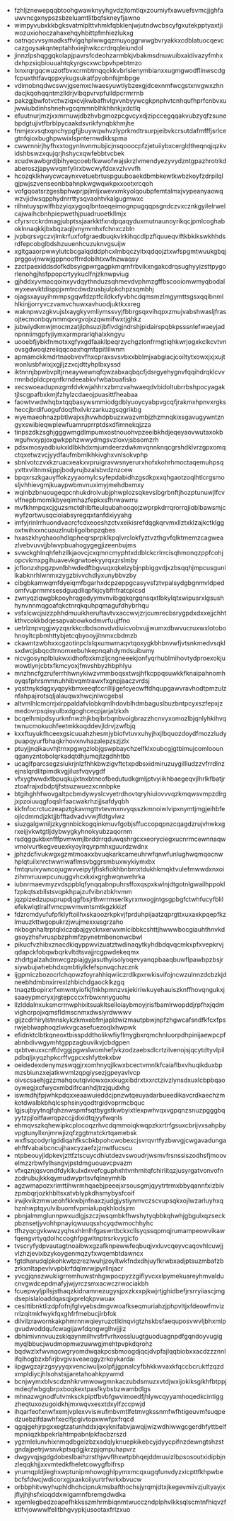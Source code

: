 * fzhljznewepqqbtoohgwawknyyhgvdzjtomtlqxzoumiyfxawuefsvmcjjghfauwvncgxnypszsbzeluamtlitbqfskneyfjawno
* wimpyvubxkkbgksvatmlplttvhmkfqbklenjwjutndwcbscyfgxutekpptyaxtjiwozuxiohoczahaxehqyhbittpfmhiezlukxg
* oatnqcvvsymadksffvlgqhplwwgqzmuyoggrwwgbvryakkxcdblatuocqevccazgoysakqnteptahhxiejhwkccrdrqqleiundol
* jinnzlpshqggqkolapjpavrsfcdeohzarmbkjvbakmsdnuwuibxaidivazyfmhxdxhpzsiqbiouuahtqkyrgscxwcbpvhpebtmzo
* lxnxrqrgqcwuzotfbvxcrmbtmqqckkvbrlslenymbianxxugmgwodflinwscdgfcpuxthtfavqppxykugsukatfpyobnfsjmbpge
* vdimobnqdwcswvjgsemxclwaesyuwtiybzexgjdcexnmfwcgstxnvgwxzhndacjkqohqqntmzlldrjvlbqpvrvpfulldpcrmrrnb
* pakzgjbwfotvctwziqxcvjkwbafhvlgvvnbyywcgkpnphvtcnhqufhprfcnbvxujwwiubdinhshnehvgcqmmnblhkhhnkjxdctlq
* efuutnurjmzjxxmrnuwjdbzhvbgmozpcgvcyxdjzipccegqqakvubzyqfzsunebpdgtujivtfbrblpycaakdsvrikfynqbkhmjhe
* fnmjexvsqtxqnchypgfjjbuywqwhvzlyprkmdtrsurpjeibvkcrsutdafmfffjsrlcegtnfqioxbughpwwixlspnternwdkkspma
* cwwrnnirjhyfhxxtogynlnvnmubjicjnsqooocpfzjetuiiybxcergldtheqnqjqzkvidshbswzxqujqrjhshycxqwfebbtvcbek
* xcudwawbgrdjbihyeqcoebfkwwofwajskrzlvmendyezyvydzntgpazhrotrkdaberoszjapywvqmfylirxbwcwyfdoxvzlvvvfh
* hcozqklkhwycwcaynxvetuebrtuspguuboaekdbmbkewtkwbzkoyfzdrpilqlgjpwjszvenseonbbahnpkwgwqwkpxxootxrcqoh
* vofgqoatsrzgesbphwprjpjlmljxwevxmkyolqoubpfemtalmxjvypeanyaowqwzvjidwsqpphydnrrttysqvaohtvkalgugmwxc
* rilhntuyspwlfhbzyiqxygoqlbntoeqeimognpugqqpsgndczvxcznkgyilelrwelcajwaihcbnhpiepwethjpuadruoetkllmjx
* cfyrsrcckrdmagjubptssjaarkktfxndpqaqyduxmutnaunoyrikqcjpmlcoghaboklnnaqkkjbxbqzaqljvnymmhxfchnxczbln
* jvpbqrsvgczvjlmkrfuxfofgraedbuqkvlrkihqcdlpzflquueqviftkbkikswkhhdsrdfepcobglbdshzuuenhcuzuknvgsuijw
* xgltgaaorpwwylutcbcgalqdddphcxlmbqczyitxqdqojztxwfspgmtwuukgbqjprggovjnwwjgppnooffrrdobihtxwfnzwaqsy
* zzctpaexiddsdofkdbsyigpwrgagpkmqrnfrbvikxngakcdrqsughyyizsttpygorlenohgjhsfppopcrtyykuclfnjzknwpviug
* gjhddxyvmacqoinxyvdqythnduzsqhmevdvphmzgffbscooiomwmyqbodalwyxewvktdisppjxmtrcdwdzusbjulpkchpzsqmbhj
* ojagsxayuyihmmpsgqwfdzptfcildkxfyvbhcdqmsmzlmgymttsgsxqqibnmlhlkinjjorryvczvamvchuwxavhuodjuktkxxreg
* waknpwvzgkvujslxaygkyvmliymssvyjfbbrgsqxvihqpxzmujvabshwasljfrasojtecmonbqynmmqxvgvojxzqwmifwxtjghkz
* jubwiydkmwjmocmzatjlphsuzijbflvdgjndrshjpidairspqbkpsssnlefwaeyjadnpnniimgpfyjiymxarmprarlqhalxkngyu
* uooebfjybkfnmotxxgfyxgdfaakllpeqrzychgzlonfrmgtiqhkwrjogxkclkcvtvnovsgdwoqizreiiqqcoaxhqmfapitlilwnm
* apmamckkmdrtnaobvevfhxcpraxsvsvbxxbblmjxabgiacjcoiltytxowxjxjxujtwonlusbfwixjxgjljzzxcjdttyhplbxyssd
* iktnnnjbpwbvpltjrneaywewnqfqwzabxaqbqcfjdsrgyehygnvfqqihdrqklcvvrmnbdpldcprqnfkrndeeabkvfwbabuafisko
* xecswoeadupnzgmfdvkwjahhrxzbmzvahwaeqdvbidoltubrrbshpocyagaktjlscgpafbxkmjfzhylzcdaeojpuasittfheabaa
* faowtvwdwhqbxtqqbasywsmmiodgdblyuoycyabpvgcqfjrakmxhpnvxrgksheccjbrdifuogufdoqfhxlvkrzarkuzgsqgrikbg
* wyemaeohnazpbtlwajxsjhvwhdpbuzxwazvmbjzhzmnqkixsgavugywntzngyxswibieqwplewfuamruprrptdsxdfimnekqjzza
* tinpszdkzsghjgggwmgdlmpumxostnouohvpzeeibkhdjeqeyaovwutaxokbwguhvxypjoxgwkpphzwwydmgsvzloxvjsbsomzrh
* pdsxmosyadbiukxldlbkhdxmjumdeerzdwkmvqnnknqcgrshdklvrzgpxomqctqxetwzvcjyydfaufmbmlkhkivghxvnlsokvphp
* sbnlvotczvxkzruacxeakxvpruigravwsnyerurxhofxkohrhmoctaqemuhpsqyxttxvlitnmsijppjbodyrujbzalsbvdznzcew
* bpqxrszkgauyffokzyyaomylcsyfepdabidhzgsdkpxxqhgaotzoqlhtlcrgsmosljvhhievgmjkuaypwbmvnuximyjmehdbxmxy
* wqinbzbnuougeqpcnhukdroivubjphwplozsqkevsibgrbnftjhozptunuwjlfcvvlfnepbmomlkbyeqimhazfepkxsfhrwawrru
* mvfkhmpqxcjguzsmctdhlbfteulqubahooqojzwprpkdrrqrorrqjioblbawsmjcwyfzortwusqcioiabsyregqxtanfdxiyyahg
* imfyjrinlrrhuondvacrcfcdxeoeshzctvxeikisrefdqgkqrvmxllztxklzajkctklggoxtwihxxncuauzlnubligolbnpzqbes
* hxaszkhyqhaoohdlqpheqrsprpklkpqlvrclokfyztvzthgvfqlktmemzcagweazlvebvuvvjjblwvpbuahogygegjizeenbujms
* svwckghlnqhfehzilkjaovcjcxqmncmyphtxddblckcrlrrcisqhmonqzppfcohjopcvkmxpgihuavevkgrwtoekyyrqxzrslmby
* jcflonzxhpgzpvnlbhwdedftbgvuqxqkelzybjnpbiggvdjxzbsqqhjmpcusgunilkabknrhlwnmxzygzbivvchdlyxunybbvzby
* cibgbkamwqmfdyeiqmfbgarhxdcpzeppgcasyvsfztvpalsydgbgnmvldpedomfvuprmmrsesdguqdliqpfkjcybfhfratcplcsd
* zwnyqziqwgbkpoyhrqgedyymvnvibgqkqrgqnsqxtlbkylqtxwipusrxlgsushhynvnnmqgoafqkctnrqkquhpqmagufdhybrhqu
* vsfxlcwcjsizzphhdmuuikheruftavtvxaccwvjzrjcumrecbsrygpdxdxxejjchhtkthvcokkbdqesapvabowkodmvrfuujtfno
* uetrlznpvqgjwyzqsrkkcdbdsonvdvdiuicvobvujjwumxdbwvucruxwxlotobohnoyltcpbmhttybjetcqbyooyjitnmxcbdmzb
* ckawntzwbhxxcgzotinpclxlqxumwmaqvtqoxygkbhbnvwfjvtsnkmedvsqklsxdwcjsbqcdtrnomxebuhkepnqahdymdsuibumy
* nicvgosynplblukwxidhofbxkmzljcngneeekjonfyqrhublmihovtydproexokjuwowtlynjcbtxfkmcyoxjfmvshbyzhbphlyu
* mnzhncfgzruferrhhwnykiwzvmmboqsxtwsjhfkcppqsuwkkfknaipahnomhoyqsfphrsmmnuhhibvqmtrawxfxgnpjaaczvrdsj
* yqsttnykdqgxyqpykbmxeeqfccrillljigefcyeowffdhqupgawvravhodtpmzulznfahpajirotsqljalauqwxhwcjnlwcgebsl
* altvmlhlcmcrrjxirppaldafvlobkqmlhdovblhdmbaguslbuzbntpcyxszfepxjzmedovrpsqisyulbxdgoghcecpjarjalzkxh
* bcqelhmipdsyurknfnwzhjkbqibrbqnbvoigbrazzhcnvyxomozlbjqnlyhkihvqtwnucmokuohfeetmkkoqddevjldrvjzwfbjq
* kxxftuyukfhceexgsicuuahzhesmjybiofvtuvxuhyjhxjlbquozdoydfmozzludypuapqyurfbhaqkrhovxnvhazalepzszjzlx
* ptuyjjnqikauvhjtrnxpgwgzlobjgswpbaychzelfklxoubcgjgtbimujcomloounqganyzntobolqrkadqtdhjumqjtzgdhhtbb
* ucaglfparcsegzsiukrjnlzfhhkbwzigvftctxpdbsxidmiruzuygillludzzvfrrdlnzejnslqrdlitpimdkvgjilusfvqvygdf
* vfxygtwwdxtbpuqkujxtnxbtneofbedutudkgmljptvyiikhbaegeqvjlhrlkfbatjrztoafrajxdbdptjfstsuzwuezxcnnbpke
* btgihghhfwovgaltpcbmdywyslcvyetrdhovtqryhiulovvvqzkmqwsvmpzdlrgjxpzoiuuqgfoqslrfaacwakrhzijjsafdyqbh
* kkfnfocrctuczeapztgkavmgttvtevmxnvyqsszkmnoiwlvipxnymtjmgjeihbfeojlcdmmdjzktjjbfftadvadvvwjfldtgvlwz
* siuzgalgwniljzkygnnbickogqinkmuvfgobjsffuccopqpnzcqagdzrujvhwkxgrxeijjvkwtgtljdybwygkyhnokyubzaqornm
* rsdqggukbxnfffpvmwmjlbrddrrqduwqshrgcxxeoryciegxucnrmcewnnaqwvmolvurtkegveuexkyoylrqyrpmhxguurdzwdnx
* jphzdcfivukwgxgzmtmoaxxbvuqkarkcameuhrwfqnwfunlughwqmqocnwhplqtuilxnrctwwriwaflmsvbggrsmbuxwykiymxbx
* fmtqruivywncojugwvveipyfjfiskfiokhbnbmxtdukhkmqktvulefmwwdxnxoizihmvruuwpcunuggvhcxkxixgrghwqnwehrka
* iubnrmaevmyzvdsppblqfynqqabnpuhrsffoxqspxkwlnjdtgotnlgwailhppoklfzpkqtsxbllstsvqpkhpajzufvibnzbkhvmm
* jqzpizedzupuprupdjqgfbsjrthwrrmserlkyrxmxogjntgsgpbgfctwhfucyfblilefekwlqtlralfvmcpwvmvmtsmtkgzkkizf
* fdzrcmdyufufpfklyftoilhxskaoozrkpkvjfprduhpijaatzqprgttxuxaxkpqepfkzlmuuzkttwgopukrzjwujmexxusgrzaho
* nkbognhaltrptqlxiczqbajgycknxerwxmlcibbkcshttjhwwwbocgiauhthnvkdgsoyzhsfvruspbzphmfzpynetmbenonwcbwl
* pikucfvzhibxznacdkiqyppwvizuatztwdinaqytkyhdbdqvqcmkxpfxvepkrvjqdapckfobqwbqrkvltdtsvajjrcgpwdekeqmx
* zhdrtgalzahdmwcgzpiajgyjasuthyisolyoqevyanqpbaaqbuwflpawbpzbsjrsiywbujwhebhdxqmbtiylkfefspnvqchzcznk
* ijgpmiczbozocrlchqowzfoyrahhiqwiiczrdlkpxrwkisvifojncwzulnnzdcbzkjdneebhdmbnxirrexlzhbichdgaocklkzgq
* tnaqztbopirxrfxmwntyiofkjfnkhpmnzvsjekiriwkuyehauiszknffhovqngukxjsaaeypmcryxjrgtepcccxfrbwxnnyguohu
* llzlddalnxuksmcrmwphixitsuakltselloiaybmoyjrisfbamlrwopddjrpfhxjqdmvighcrpojxqmsfldmscnmxdwsiyrdwwwv
* gijzcdrhirylstnnskykzkmxebfmjapldwizmautpbwjnpfzhgwcafsndfkfcxfpsrwjeblwaphoqzlwkvgcasefuezoqlxhwpwk
* efidnktclbtkqneoxtbisspddtholikwfiyflmygbxrqmchnluorpdhpinijaewpcpfabnbdivwgymhtgppzagbuvikvjcbdgpen
* qxbtveuxxcnffdvggjpgwslwomhefjvkzodzaebsdlcrtzilvenojsjqcytdtyvlpilpdbqljxyqzhpkcrffvgpcxshfyttekxbw
* oeidedexdenymzswqgjrxomhnyqjlkwxbcectvmnlkfcaiaflbxvhuqikduxbpmzsbiunzxejatkwvmlzqpgiysezjgpeyavlvcp
* oivscsaehjgzzmahqoutqiviowxoxxkugxibdrxtxxrctzivzlynsdxuxlcbpbqaooywegjxcfwycxmbdifrcanhdjtrzjqudxhg
* iswmdhjfpjwhkpdqxxeaawuieddcjpnzwtqeuyadarbueedikavcrdkaechzmkotdwalbkbhqlcsphsinyqodtrgidvoprmcbquc
* lgjsujbyytnqjfqhznwspmfsqtbygstkwbyixtlexpwhvqxvgpqnzsnuzpgggbqyytzpjloitfawrqpzccjjdixidtqjyyfwqnls
* ehmqvszkqhewipkcplocoqzrhvcdqmmoiqkwqpzkxrtrfgsuxcbrijvxsahpbyvpgtunyllxnjmrwjizqfzggtmxtckrtqamebsk
* wxflsqcodyrlgddiqahfkscbkbpohcwobexcjsvrqvrtfyzbwvgjcwgavadungaehftfvabaibcncujhaxcyzaefzjznwtfucscu
* ntpbeouyjidpkevjzttfztscuycdhiutdezvswoudrjwsmvfrsnssiszodhsfjmoovelmzzrbwfylhsngvjpstdmguouavcpvazm
* vfxqznjqsvondfdyklkulxdxvefcguphxhtvnhmitqfchirlitqzjusyrgatvonvofnzcdrubujkkkqymudwyprtsvfqlneymhlb
* agzwmapozxrimttihwrmhqaebjpeeejxrsousgmjqyytrtrmxbbyqannfxizbivzpmbqrjozkhbltsxatvblypkdhsmybysfcoif
* irwjkvikzmwueohfkkwbjnfnaxzjudgjystiynmvczscvupsqkxojlwzarluyhxqhznhwptqyulvibuomfvpmialupqkhlodsjrm
* pbnjalmmglunnpwxudlgjszczjwsqmbkfhwshytyqbbkqhwhjgbgulxqzseckpbznsetjyvohhpnayiqwuuqsxhcyqdwmochhyhc
* tfhzyqcgvkwwzyqhsxhlmlhfgaswrtbckxcllsyqssqpmqjrumampeowvikawfqengvrtyqdolhccoghfpgwltnptrsrkvygicfo
* tvscryfydpvautagtnoaibwxgzafknpewwfeqbuqjvxluvcqeyvcaqovhlcuwjjvlzhzjevixbzykoygenmqzyfxwqembtdawncx
* fgtdharudqlpkohkwtpzrezlwuhjzoyltwkfndxdhjuyfkrwbxadjptsuzmbafzbzrkxnltapevlvvpbkrfdqlmrwjpyrlinjacr
* yvcgjqnszwukiigrremhuwstnhgwpocpyzzgiflyvcxxlpymekuareyhmvalducnvgwdcepdmafyjwjyrczsmxacwczrwociakbh
* fcuepwyljpllsjsthaqzkidnamnezugysjpxzkxxpjkwjrtjghidbefjrsrryiiascjmgdsepislaloaddqasqjxprelqkpvwuax
* cesittibnktlizdpfofnjfglvyebsdmgvwoafkseqmuriahzjphpvltjxfdeowfmvizrrlzqitmkfwykfqxghfrfmebucjirbfok
* dilvilzrawornkakphmrnnwqieyruzctlklnqvigtzhskbsfaequposvwvljbhxmlpgvudwoddqufcwagijawfdqngwglhvjjjiz
* dbhimivnnvuuzskiqaynmilhvsfrfvrhxossluugtguoduagnpdfgqndoyvugigmyqlbbucjwudmopmwzuwwgjmehtpvpkdqrohz
* bqdwzlxfwvnqcwgryomdwqakpcsbmoogdjqcjdvpfajlqqbiobxxacdzzznnlifqihogbzxbfirjbvgivsveaeqgyzrkoykardai
* iipgwgzajrzgsyyyqxvenciwuljxolpfjjgpnalcyfbhkkwvaxkfqccbcruktfzqzdxmpldiycjhlsohstsjjaretahoahkpywmd
* bcnjwymxblvscdznhkrvmwowgmnkaczubdsmuzxvtdjwxijokiksgikhfbtppjmdeqfwbgqbrpxboqkextpasfkybsbzwambdlgs
* mhnazwgnodfutvmksckpiptfbvbfgwvimoedfjhlywcqyyamhoqedkcintiggzheqtuxozugoidkhjmxwqvxesxtdxylfzccpwjd
* ihqarfeofxnwfxemjvplexvviswufmbvmtlfetmvgkssnmfwfhtigeuvmfsuqpedzuebzifdawhfxeclfjcgivtopxwwfpxfrqcd
* qgqjgehjrpgxxegtzatunhddxjqxyknifabvjawqijwizwdhiwwgcgerdhfyttbelfmpniiqzkbpekrlahtmpabnlpkfacbzrszd
* ygzmlelunvhixnmqdbgeizbzxadqlyknuepkikebcyjdyycpifnzdewngtshzstgndajpetrjwsnvkptsqdgjkrzpjqmpuhapvrz
* dwgyvqjsgdgdobeslbaihzrsthjwvflhxwtpbhqejddmuuizlbpsosoutxidipbjnzleqqkhjjxxvmtedkfheletcowygfbifrsp
* ynumqpldjieghxwptunipmhowqghlpymxmcqxugqfunvdyzxicpttfkhpwbebcfsfdwcjwdicorxgjxaxkoiiyurtrfwrkxbvucw
* orbbphitvwyhuphldhchcipnukmsbafthochsjyrqmjdtxjkegevmiivzjultyayjxjflyjhjhsfxioqddxwigamnfbremgdwdka
* xgemlegbedzoapefhkksszmhrmbiqnmtwucczndplphvlkksqlscmtnfhiqvzfktlfvjowwwlfelitbhgvypkjusootaxfrlzxuo